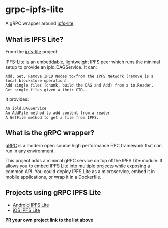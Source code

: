 # grpc-ipfs-lite

A gRPC wrapper around [ipfs-lite](https://github.com/hsanjuan/ipfs-lite)

## What is IPFS Lite?

From the [ipfs-lite](https://github.com/hsanjuan/ipfs-lite) project:

IPFS-Lite is an embeddable, lightweight IPFS peer which runs the minimal setup to provide an ipld.DAGService. It can:

    Add, Get, Remove IPLD Nodes to/from the IPFS Network (remove is a local blockstore operation).
    Add single files (chunk, build the DAG and Add) from a io.Reader.
    Get single files given a their CID.

It provides:

    An ipld.DAGService
    An AddFile method to add content from a reader
    A GetFile method to get a file from IPFS.

## What is the gRPC wrapper?

[gRPC](https://grpc.io/) is a modern open source high performance RPC framework that can run in any environment.

This project adds a minimal gRPC service on top of the IPFS Lite module. It allows you to embed IPFS Lite into multiple projects while exposing a common API. You could deploy IPFS Lite as a microservice, embed it in mobile applications, or wrap it in a Dockerfile.

## Projects using gRPC IPFS Lite

* [Android IPFS Lite](https://github.com/textileio/android-ipfs-lite)
* [iOS IPFS Lite](https://github.com/textileio/ios-ipfs-lite)

**PR your own project link to the list above**
